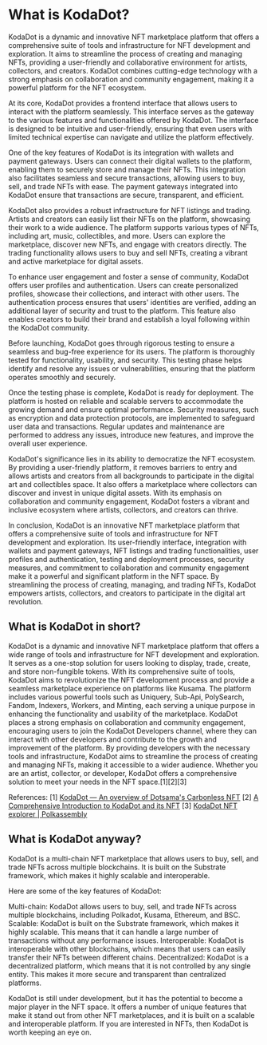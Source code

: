 # What is KodaDot? 

KodaDot is a dynamic and innovative NFT marketplace platform that offers a comprehensive suite of tools and infrastructure for NFT development and exploration. It aims to streamline the process of creating and managing NFTs, providing a user-friendly and collaborative environment for artists, collectors, and creators. KodaDot combines cutting-edge technology with a strong emphasis on collaboration and community engagement, making it a powerful platform for the NFT ecosystem.

At its core, KodaDot provides a frontend interface that allows users to interact with the platform seamlessly. This interface serves as the gateway to the various features and functionalities offered by KodaDot. The interface is designed to be intuitive and user-friendly, ensuring that even users with limited technical expertise can navigate and utilize the platform effectively.

One of the key features of KodaDot is its integration with wallets and payment gateways. Users can connect their digital wallets to the platform, enabling them to securely store and manage their NFTs. This integration also facilitates seamless and secure transactions, allowing users to buy, sell, and trade NFTs with ease. The payment gateways integrated into KodaDot ensure that transactions are secure, transparent, and efficient.

KodaDot also provides a robust infrastructure for NFT listings and trading. Artists and creators can easily list their NFTs on the platform, showcasing their work to a wide audience. The platform supports various types of NFTs, including art, music, collectibles, and more. Users can explore the marketplace, discover new NFTs, and engage with creators directly. The trading functionality allows users to buy and sell NFTs, creating a vibrant and active marketplace for digital assets.

To enhance user engagement and foster a sense of community, KodaDot offers user profiles and authentication. Users can create personalized profiles, showcase their collections, and interact with other users. The authentication process ensures that users' identities are verified, adding an additional layer of security and trust to the platform. This feature also enables creators to build their brand and establish a loyal following within the KodaDot community.

Before launching, KodaDot goes through rigorous testing to ensure a seamless and bug-free experience for its users. The platform is thoroughly tested for functionality, usability, and security. This testing phase helps identify and resolve any issues or vulnerabilities, ensuring that the platform operates smoothly and securely.

Once the testing phase is complete, KodaDot is ready for deployment. The platform is hosted on reliable and scalable servers to accommodate the growing demand and ensure optimal performance. Security measures, such as encryption and data protection protocols, are implemented to safeguard user data and transactions. Regular updates and maintenance are performed to address any issues, introduce new features, and improve the overall user experience.

KodaDot's significance lies in its ability to democratize the NFT ecosystem. By providing a user-friendly platform, it removes barriers to entry and allows artists and creators from all backgrounds to participate in the digital art and collectibles space. It also offers a marketplace where collectors can discover and invest in unique digital assets. With its emphasis on collaboration and community engagement, KodaDot fosters a vibrant and inclusive ecosystem where artists, collectors, and creators can thrive.

In conclusion, KodaDot is an innovative NFT marketplace platform that offers a comprehensive suite of tools and infrastructure for NFT development and exploration. Its user-friendly interface, integration with wallets and payment gateways, NFT listings and trading functionalities, user profiles and authentication, testing and deployment processes, security measures, and commitment to collaboration and community engagement make it a powerful and significant platform in the NFT space. By streamlining the process of creating, managing, and trading NFTs, KodaDot empowers artists, collectors, and creators to participate in the digital art revolution.


## What is KodaDot in short?

KodaDot is a dynamic and innovative NFT marketplace platform that offers a wide range of tools and infrastructure for NFT development and exploration. It serves as a one-stop solution for users looking to display, trade, create, and store non-fungible tokens. With its comprehensive suite of tools, KodaDot aims to revolutionize the NFT development process and provide a seamless marketplace experience on platforms like Kusama. The platform includes various powerful tools such as Uniquery, Sub-Api, PolySearch, Fandom, Indexers, Workers, and Minting, each serving a unique purpose in enhancing the functionality and usability of the marketplace. KodaDot places a strong emphasis on collaboration and community engagement, encouraging users to join the KodaDot Developers channel, where they can interact with other developers and contribute to the growth and improvement of the platform. By providing developers with the necessary tools and infrastructure, KodaDot aims to streamline the process of creating and managing NFTs, making it accessible to a wider audience. Whether you are an artist, collector, or developer, KodaDot offers a comprehensive solution to meet your needs in the NFT space.[1][2][3]

References:
[1] [KodaDot — An overview of Dotsama's Carbonless NFT](https://medium.com/coinmonks/kodadot-an-overview-of-dotsamas-carbonless-nft-marketplace-e4851f5c617a) 
[2] [A Comprehensive Introduction to KodaDot and its NFT](https://developers.kodadot.xyz/get-started/) 
[3] [KodaDot NFT explorer | Polkassembly](https://kusama.polkassembly.io/motion/256)


## What is KodaDot anyway?

KodaDot is a multi-chain NFT marketplace that allows users to buy, sell, and trade NFTs across multiple blockchains. It is built on the Substrate framework, which makes it highly scalable and interoperable. 

Here are some of the key features of KodaDot:

Multi-chain: KodaDot allows users to buy, sell, and trade NFTs across multiple blockchains, including Polkadot, Kusama, Ethereum, and BSC.
Scalable: KodaDot is built on the Substrate framework, which makes it highly scalable. This means that it can handle a large number of transactions without any performance issues.
Interoperable: KodaDot is interoperable with other blockchains, which means that users can easily transfer their NFTs between different chains.
Decentralized: KodaDot is a decentralized platform, which means that it is not controlled by any single entity. This makes it more secure and transparent than centralized platforms.


KodaDot is still under development, but it has the potential to become a major player in the NFT space. It offers a number of unique features that make it stand out from other NFT marketplaces, and it is built on a scalable and interoperable platform. If you are interested in NFTs, then KodaDot is worth keeping an eye on.